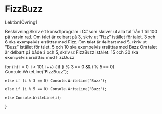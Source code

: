 # FizzBuzz
Lektion1Övning1

Beskrivning
Skriv ett konsollprogram i C# som skriver ut alla tal från 1 till 100 på varsin rad. 
Om talet är delbart på 3, skriv ut ”Fizz” istället för talet.
3 och 6 ska exempelvis ersättas med Fizz.
Om talet är delbart med 5, skriv ut ”Buzz” istället för talet. 
5 och 10 ska exempelvis ersättas med Buzz
Om talet är delbart på både 3 och 5, skriv ut FizzBuzz istället.
15 och 30 ska exempelvis ersättas med FizzBuzz




for (int i = 0; i < 101; i++)
{
    if (i % 3 == 0 && i % 5 == 0) Console.WriteLine("FizzBuzz");

    else if (i % 3 == 0) Console.WriteLine("Buzz");

    else if (i % 5 == 0) Console.WriteLine("Buzz");

    else Console.WriteLine(i);
}
